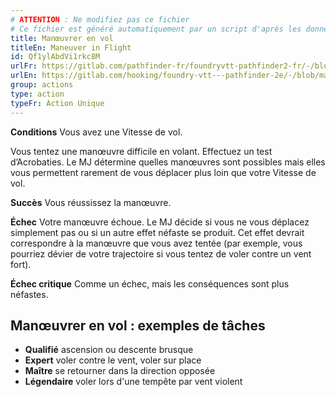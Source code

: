 ```yaml
---
# ATTENTION : Ne modifiez pas ce fichier
# Ce fichier est généré automatiquement par un script d'après les données du module Foundry VTT officiel et de sa traduction
title: Manœuvrer en vol
titleEn: Maneuver in Flight
id: Qf1ylAbdVi1rkc8M
urlFr: https://gitlab.com/pathfinder-fr/foundryvtt-pathfinder2-fr/-/blob/master/data/classes/Qf1ylAbdVi1rkc8M.htm
urlEn: https://gitlab.com/hooking/foundry-vtt---pathfinder-2e/-/blob/master/packs/data/classes.db/maneuver-in-flight.json
group: actions
type: action
typeFr: Action Unique
---
```

**Conditions** Vous avez une Vitesse de vol.

Vous tentez une manœuvre difficile en volant. Effectuez un test d’Acrobaties. Le MJ détermine quelles manœuvres sont possibles mais elles vous permettent rarement de vous déplacer plus loin que votre Vitesse de vol.

**Succès** Vous réussissez la manœuvre.

**Échec** Votre manœuvre échoue. Le MJ décide si vous ne vous déplacez simplement pas ou si un autre effet néfaste se produit. Cet effet devrait correspondre à la manœuvre que vous avez tentée (par exemple, vous pourriez dévier de votre trajectoire si vous tentez de voler contre un vent fort).

**Échec critique** Comme un échec, mais les conséquences sont plus néfastes.

 

## Manœuvrer en vol : exemples de tâches


- **Qualifié** ascension ou descente brusque
- **Expert** voler contre le vent, voler sur place
- **Maître** se retourner dans la direction opposée
- **Légendaire** voler lors d'une tempête par vent violent


